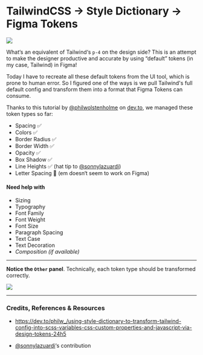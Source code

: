 # TailwindCSS → Style Dictionary → Figma Tokens

![](https://progress-bar.dev/43?title=progress) 

What‘s an equivalent of Tailwind‘s `p-4` on the design side? This is an attempt to make the designer productive and accurate by using “default” tokens (in my case, Tailwind) in Figma! 

Today I have to recreate all these default tokens from the UI tool, which is prone to human error. So I figured one of the ways is we pull Tailwind's full default config and transform them into a format that Figma Tokens can consume.

Thanks to this tutorial by [@philwolstenholme](https://github.com/philwolstenholme) on [dev.to](https://dev.to/philw_/using-style-dictionary-to-transform-tailwind-config-into-scss-variables-css-custom-properties-and-javascript-via-design-tokens-24h5), we managed these token types so far:

- Spacing ✅
- Colors ✅
- Border Radius ✅
- Border Width ✅
- Opacity ✅
- Box Shadow ✅
- Line Heights ✅ (hat tip to [@sonnylazuardi](https://github.com/sonnylazuardi))
- Letter Spacing 🐞 (em doesn‘t seem to work on Figma)

#### Need help with
- Sizing
- Typography
- Font Family
- Font Weight
- Font Size
- Paragraph Spacing
- Text Case
- Text Decoration
- _Composition (if available)_

<hr/> 

**Notice the `Other` panel**. Technically, each token type should be transformed correctly.

<kbd><img src="https://user-images.githubusercontent.com/827167/190056452-13f2bd83-63a5-4cba-970a-e92e6126417e.png"/></kbd>

<hr/> 

### Credits, References & Resources

- https://dev.to/philw_/using-style-dictionary-to-transform-tailwind-config-into-scss-variables-css-custom-properties-and-javascript-via-design-tokens-24h5

- [@sonnylazuardi](https://github.com/sonnylazuardi)‘s contribution
